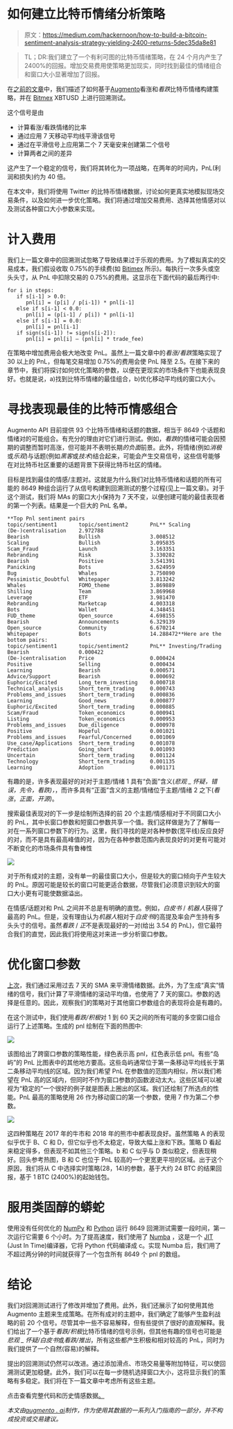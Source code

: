 # 如何建立比特币情绪分析策略

> 原文：<https://medium.com/hackernoon/how-to-build-a-bitcoin-sentiment-analysis-strategy-yielding-2400-returns-5dec35da8e81>

> TL；DR:我们建立了一个有利可图的比特币情绪策略，在 24 个月内产生了 2400%的回报。增加交易费用使策略更加现实，同时找到最佳的情绪组合和窗口大小显著增加了回报。

在[之前的文章](https://hackernoon.com/backtesting-a-sentiment-analysis-strategy-for-bitcoin-3f79ddeb86f1)中，我们描述了如何基于[Augmento](https://www.augmento.ai/)看涨和*看跌*比特币情绪构建策略，并在 [Bitmex](https://www.bitmex.com/app/trade/XBTUSD) XBTUSD 上进行回溯测试。

这个信号是由

*   计算看涨/看跌情绪的比率
*   通过应用 7 天移动平均线平滑该信号
*   通过在平滑信号上应用第二个 7 天毫安来创建第二个信号
*   计算两者之间的差异

这产生了一个稳定的信号，我们将其转化为一项战略，在两年的时间内，PnL(利润和损失)约为 40 倍。

在本文中，我们将使用 Twitter 的比特币情绪数据，讨论如何更真实地模拟现场交易条件，以及如何进一步优化策略。我们将通过增加交易费用、选择其他情感对以及测试各种窗口大小参数来实现。

# 计入费用

我们上一篇文章中的回溯测试忽略了导致结果过于乐观的费用。为了模拟真实的交易成本，我们假设收取 0.75%的手续费(如 [Bitimex](https://www.bitmex.com/app/fees) 所示)。每执行一次多头或空头头寸，从 PnL 中扣除交易的 0.75%的费用。这显示在下面代码的最后两行中:

```
for i in steps:
   if s[i-1] > 0.0:
      pnl[i] = (p[i] / p[i-1]) * pnl[i-1]
   else if s[i-1] < 0.0:
      pnl[i] = (p[i-1] / p[i]) * pnl[i-1]
   else if s[i-1] = 0.0:
      pnl[i] = pnl[i-1]
   if sign(s[i-1]) != sign(s[i-2]):
      pnl[i] = pnl[i] — (pnl[i] * trade_fee)
```

在策略中增加费用会极大地改变 PnL。虽然上一篇文章中的*看涨/看跌*策略实现了 30 以上的 PnL，但每笔交易增加 0.75%的费用会使 PnL 降至 2.5。在接下来的章节中，我们将探讨如何优化策略的参数，以便在更现实的市场条件下也能表现良好。也就是说，a)找到比特币情绪的最佳组合，b)优化移动平均线的窗口大小。

# 寻找表现最佳的比特币情感组合

Augmento API 目前提供 93 个比特币情绪和话题的数据，相当于 8649 个话题和情绪对的可能组合。有充分的理由对它们进行测试。例如，*看跌*的情绪可能会因预期的调整而暂时高涨，但可能并不表明长期*的负面*前景。此外，将情绪(例如*消极*或*乐观*)与话题(例如*黑客*或*技术*)结合起来，可能会产生交易信号，这些信号能够在对比特币社区重要的话题背景下获得比特币社区的情绪。

目标是找到最佳的情感/主题对。这就是为什么我们对比特币情绪和话题的所有可能的 8649 种组合运行了从信号构建到回溯测试的整个过程(见上一篇文章)。对于这个测试，我们将 MAs 的窗口大小保持为 7 天不变，以便创建可能的最佳表现者的第一个列表。结果是一个巨大的 PnL 名单。

```
**Top Pnl sentiment pairs
topic/sentiment1       topic/sentiment2       PnL** Scaling                (De-)centralisation    2.972788
Bearish                Bullish                3.008512
Scaling                Bullish                3.095835
Scam_Fraud             Launch                 3.163351
Rebranding             Risk                   3.330282
Bearish                Positive               3.541391
Panicking              Bots                   3.624959
Bug                    Whales                 3.750890
Pessimistic_Doubtful   Whitepaper             3.813242
Whales                 FOMO_theme             3.869889
Shilling               Team                   3.869968
Leverage               ETF                    3.981470
Rebranding             Marketcap              4.003318
Bots                   Wallet                 4.348451
FUD_theme              Open_source            4.698155
Bearish                Announcements          6.329139
Open_source            Community              6.670214
Whitepaper             Bots                   14.288472**Here are the bottom pairs:
topic/sentiment1       topic/sentiment2       PnL** Investing/Trading      Bearish                0.000422
(De-)centralisation    Price                  0.000424
Positive               Selling                0.000434
Learning               Bearish                0.000571
Advice/Support         Bearish                0.000692
Euphoric/Excited       Long_term_investing    0.000718
Technical_analysis     Short_term_trading     0.000743
Problems_and_issues    Short_term_trading     0.000836
Learning               Good_news              0.000877
Euphoric/Excited       Short_term_trading     0.000885
Scam/Fraud             Token_economics        0.000941
Listing                Token_economics        0.000953
Problems_and_issues    Due_diligence          0.000978
Positive               Hopeful                0.001021
Problems_and_issues    Fearful/Concerned      0.001069
Use_case/Applications  Short_term_trading     0.001078
Prediction             Going_short            0.001093
Uncertain              Short_term_trading     0.001124
Technology             Short_term_trading     0.001135
Learning               Adoption               0.001171
```

有趣的是，许多表现最好的对对于主题/情绪 1 具有“负面”含义(*悲观 _ 怀疑，错误，先令，看跌)，*，而许多具有“正面”含义的主题/情绪位于主题/情绪 2 之下(*看涨*，*正面，开源)*。

搜索最佳表现对的下一步是绘制所选择的前 20 个主题/情感相对于不同窗口大小的 PnL，其中长窗口参数和短窗口参数共享一个值。我们这样做是为了了解每一对在一系列窗口参数下的行为。这里，我们寻找的是对各种参数(宽平线)反应良好的对，而不是具有最高峰值的对，因为在各种参数范围内表现良好的对更有可能对不断变化的市场条件具有鲁棒性

![](img/0dc0c1d15693afa109e020e65bd10b9d.png)

对于所有成对的主题，没有单一的最佳窗口大小，但是较大的窗口倾向于产生较大的 PnL。原因可能是较长的窗口可能更适合数据，尽管我们必须意识到较大的窗口大小更有可能使数据溢出。

在情感/话题对和 PnL 之间并不总是有明确的直觉。例如，*白皮书* / *机器人*获得了最高的 PnL。但是，没有理由认为*机器人*相对于*白皮书*的高提及率会产生持有多头头寸的信号。虽然*看跌* / *正*不是表现最好的一对(给出 3.54 的 PnL)，但它最符合我们的直觉，因此我们将使用这对来进一步分析窗口参数。

# 优化窗口参数

[上次](https://hackernoon.com/backtesting-a-sentiment-analysis-strategy-for-bitcoin-3f79ddeb86f1)，我们通过采用过去 7 天的 SMA 来平滑情绪数据。此外，为了生成“真实”情绪的信号，我们计算了平滑情绪的滚动平均值，也使用了 7 天的窗口。参数的选择是任意的。因此，观察我们的策略对于其他窗口参数组合的表现将会是有趣的。

在这个测试中，我们使用*看跌/积极*对 1 到 60 天之间的所有可能的多空窗口组合运行了上述策略。生成的 pnl 绘制在下面的热图中:

![](img/63d014f59a076dfe5dec8a82d95a90bf.png)

该图给出了跨窗口参数的策略性能，绿色表示高 pnl，红色表示低 pnl。有些“岛屿”的 PnL 比图表中的其他地方要高。这些岛屿通常位于第一条移动平均线长于第二条移动平均线的区域。因为我们希望 PnL 在参数值的范围内相似，所以我们希望在 PnL 高的区域内，但同时不作为窗口参数的函数波动太大。这些区域可以被视为“稳定的”一个很好的例子就是图表上圈出的区域。我们还绘制了所选点的性能。PnL 最高的策略使用 26 作为移动窗口的第一个参数，使用 7 作为第二个参数。

![](img/8a74683c43c83569d821eed6a6248512.png)

这四种策略在 2017 年的牛市和 2018 年的熊市中都表现良好。虽然策略 A 的表现似乎优于 B、C 和 D，但它似乎也不太稳定，导致大幅上涨和下跌。策略 D 看起来稳定得多，但表现不如其他三个策略。b 和 C 似乎与 D 类似稳定，但表现稍好。回头参考热图，B 和 C 也位于 PnL 较高的一个更宽更平坦的区域。出于这个原因，我们将从 C 中选择实时策略(28，14)的参数，基于大约 24 BTC 的结果回报，基于 1 BTC (2400%)的起始钱包。

# 服用类固醇的蟒蛇

使用没有任何优化的 [NumPy](https://www.numpy.org/) 和 [Python](https://www.python.org/) 运行 8649 回溯测试需要一段时间，第一次运行它需要 6 个小时。为了提高速度，我们使用了 [Numba](https://numba.pydata.org) ，这是一个 [JIT](https://en.wikipedia.org/wiki/Just-in-time_compilation) (Just In Time)编译器，它将 Python 代码编译成 c。实现 Numba 后，我们用了不超过两分钟的时间就获得了一个包含所有 8649 个 pnl 的数组。

# 结论

我们对回溯测试进行了修改并增加了费用。此外，我们还展示了如何使用其他 Augmento 主题来生成策略。在所有成对的主题中，我们确定了能够产生盈利战略的前 20 个信号。尽管其中一些不容易解释，但有些提供了很好的直观解释。我们给出了一个基于*看跌/积极*比特币情绪的信号示例，但其他有趣的信号也可能是*悲观 _ 怀疑/白皮书*或*看跌/推出*，所有这些都产生积极和相对较高的 PnL，同时为我们提供了一个自然(容易)的解释。

提出的回溯测试仍然可以改进。通过添加滑点、市场交易量等附加特征，可以使回溯测试更加稳健。此外，我们可以在每一步随机选择窗口大小，这将显示我们的策略有多稳定。我们将在下一篇文章中考虑所有这些主题。

点击查看完整代码和历史情感数据[。](https://github.com/augmento-ai/quant-reseach/blob/master/notebooks/1_backtesting_different_sentiment_pairs.ipynb)

*本文由*[*augmento . ai*](https://www.augmento.ai/)*制作，作为使用其数据的一系列入门指南的一部分，并不构成投资或交易建议。*